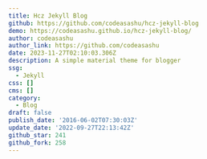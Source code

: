```yaml
---
title: Hcz Jekyll Blog
github: https://github.com/codeasashu/hcz-jekyll-blog
demo: https://codeasashu.github.io/hcz-jekyll-blog/
author: codeasashu
author_link: https://github.com/codeasashu
date: 2023-11-27T02:10:03.306Z
description: A simple material theme for blogger
ssg:
  - Jekyll
css: []
cms: []
category:
  - Blog
draft: false
publish_date: '2016-06-02T07:30:03Z'
update_date: '2022-09-27T22:13:42Z'
github_star: 241
github_fork: 258
---
```

